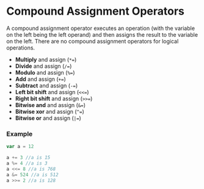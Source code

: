 # Compound Assignment Operators

A compound assignment operator executes an operation \(with the variable on the left being the left operand\) and then assigns the result to the variable on the left. There are no compound assignment operators for logical operations.

* **Multiply** and assign \(`*=`\)
* **Divide** and assign \(`/=`\)
* **Modulo** and assign \(`%=`\)
* **Add** and assign \(`+=`\)
* **Subtract** and assign \(`-=`\)
* **Left bit shift** and assign \(`<<=`\)
* **Right bit shift** and assign \(`>>=`\)
* **Bitwise and** and assign \(`&=`\)
* **Bitwise xor** and assign \(`^=`\)
* **Bitwise or** and assign \(`|=`\)

### Example

```javascript
var a = 12

a += 3 //a is 15
a %= 4 //a is 3
a <<= 8 //a is 768
a &= 524 //a is 512
a >>= 2 //a is 128
```



